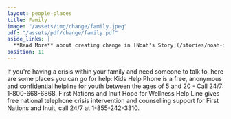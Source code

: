 ```yaml
---
layout: people-places
title: Family
image: "/assets/img/change/family.jpeg"
pdf: "/assets/pdf/change/family.pdf"
aside_links: |
  **Read More** about creating change in [Noah's Story](/stories/noah-irvine) by [Contacting Decision Makers](/strategy/contact-decision-makers)
position: 11
---
```


If you're having a crisis within your family and need someone to talk to, here are some places you can go for help: Kids Help Phone is a free, anonymous and confidential helpline for youth between the ages of 5 and 20 - Call 24/7: 1-800-668-6868. First Nations and Inuit Hope for Wellness Help Line gives free national telephone crisis intervention and counselling support for First Nations and Inuit, call 24/7 at 1-855-242-3310.
